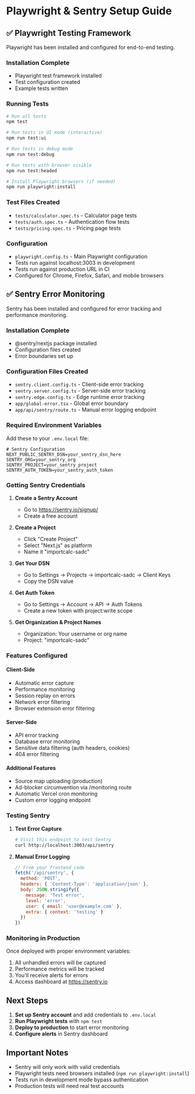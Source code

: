 # Playwright & Sentry Setup Guide

## ✅ Playwright Testing Framework

Playwright has been installed and configured for end-to-end testing.

### Installation Complete
- Playwright test framework installed
- Test configuration created
- Example tests written

### Running Tests

```bash
# Run all tests
npm test

# Run tests in UI mode (interactive)
npm run test:ui

# Run tests in debug mode
npm run test:debug

# Run tests with browser visible
npm run test:headed

# Install Playwright browsers (if needed)
npm run playwright:install
```

### Test Files Created
- `tests/calculator.spec.ts` - Calculator page tests
- `tests/auth.spec.ts` - Authentication flow tests  
- `tests/pricing.spec.ts` - Pricing page tests

### Configuration
- `playwright.config.ts` - Main Playwright configuration
- Tests run against localhost:3003 in development
- Tests run against production URL in CI
- Configured for Chrome, Firefox, Safari, and mobile browsers

## ✅ Sentry Error Monitoring

Sentry has been installed and configured for error tracking and performance monitoring.

### Installation Complete
- @sentry/nextjs package installed
- Configuration files created
- Error boundaries set up

### Configuration Files Created
- `sentry.client.config.ts` - Client-side error tracking
- `sentry.server.config.ts` - Server-side error tracking
- `sentry.edge.config.ts` - Edge runtime error tracking
- `app/global-error.tsx` - Global error boundary
- `app/api/sentry/route.ts` - Manual error logging endpoint

### Required Environment Variables

Add these to your `.env.local` file:

```env
# Sentry Configuration
NEXT_PUBLIC_SENTRY_DSN=your_sentry_dsn_here
SENTRY_ORG=your_sentry_org
SENTRY_PROJECT=your_sentry_project
SENTRY_AUTH_TOKEN=your_sentry_auth_token
```

### Getting Sentry Credentials

1. **Create a Sentry Account**
   - Go to https://sentry.io/signup/
   - Create a free account

2. **Create a Project**
   - Click "Create Project"
   - Select "Next.js" as platform
   - Name it "importcalc-sadc"

3. **Get Your DSN**
   - Go to Settings → Projects → importcalc-sadc → Client Keys
   - Copy the DSN value

4. **Get Auth Token**
   - Go to Settings → Account → API → Auth Tokens
   - Create a new token with project:write scope

5. **Get Organization & Project Names**
   - Organization: Your username or org name
   - Project: "importcalc-sadc"

### Features Configured

#### Client-Side
- Automatic error capture
- Performance monitoring
- Session replay on errors
- Network error filtering
- Browser extension error filtering

#### Server-Side
- API error tracking
- Database error monitoring
- Sensitive data filtering (auth headers, cookies)
- 404 error filtering

#### Additional Features
- Source map uploading (production)
- Ad-blocker circumvention via /monitoring route
- Automatic Vercel cron monitoring
- Custom error logging endpoint

### Testing Sentry

1. **Test Error Capture**
   ```bash
   # Visit this endpoint to test Sentry
   curl http://localhost:3003/api/sentry
   ```

2. **Manual Error Logging**
   ```javascript
   // From your frontend code
   fetch('/api/sentry', {
     method: 'POST',
     headers: { 'Content-Type': 'application/json' },
     body: JSON.stringify({
       message: 'Test error',
       level: 'error',
       user: { email: 'user@example.com' },
       extra: { context: 'testing' }
     })
   })
   ```

### Monitoring in Production

Once deployed with proper environment variables:
1. All unhandled errors will be captured
2. Performance metrics will be tracked
3. You'll receive alerts for errors
4. Access dashboard at https://sentry.io

## Next Steps

1. **Set up Sentry account** and add credentials to `.env.local`
2. **Run Playwright tests** with `npm test`
3. **Deploy to production** to start error monitoring
4. **Configure alerts** in Sentry dashboard

## Important Notes

- Sentry will only work with valid credentials
- Playwright tests need browsers installed (`npm run playwright:install`)
- Tests run in development mode bypass authentication
- Production tests will need real test accounts